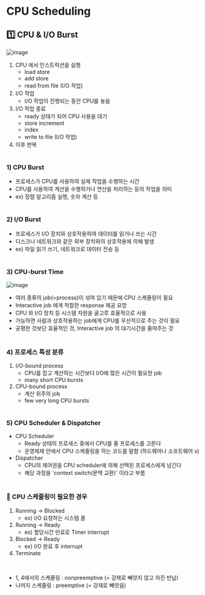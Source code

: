# CPU Scheduling

## 1️⃣ CPU & I/O Burst

![image](https://github.com/junseoparkk/til/assets/98972385/28e46df3-8c70-44a7-9c19-8f9a97c2ea6a)

1. CPU 에서 인스트럭션을 실행
    - load store
    - add store
    - read from file (I/O 작업)
2. I/O 작업
    - I/O 작업이 진행되는 동안 CPU를 놓음
3. I/O 작업 종료
    - ready 상태가 되어 CPU 사용을 대기
    - store increment
    - index
    - write to file (I/O 작업)
4. 이후 반복
<br><br>

### 1) CPU Burst
- 프로세스가 CPU를 사용하여 실제 작업을 수행하는 시간
- CPU를 사용하여 계산을 수행하거나 연산을 처리하는 등의 작업을 의미
- ex) 정렬 알고리즘 실행, 숫자 계산 등
<br><br>

### 2) I/O Burst
- 프로세스가 I/O 장치와 상호작용하여 데이터를 읽거나 쓰는 시간
- 디스크나 네트워크와 같은 외부 장치와의 상호작용에 의해 발생
- ex) 파일 읽기 쓰기, 네트워크로 데이터 전송 등
<br><br>

### 3) CPU-burst Time

![image](https://github.com/junseoparkk/til/assets/98972385/f14d97df-f021-4c80-8927-1a55cd88ef91)

- 여러 종류의 job(=process)이 섞여 있기 때문에 CPU 스케줄링이 필요
- Interactive job 에게 적절한 response 제공 요망
- CPU 와 I/O 장치 등 시스템 자원을 골고루 효율적으로 사용
- 가능하면 사람과 상호작용하는 job에게 CPU를 우선적으로 주는 것이 필요
- 공평한 것보단 효율적인 것, Interactive job 의 대기시간을 줄여주는 것
<br><br>

### 4) 프로세스 특성 분류

1. I/O-bound process
    - CPU를 잡고 계산하는 시간보다 I/O에 많은 시간이 필요한 job
    - many short CPU bursts
2. CPU-bound process
    - 계산 위주의 job
    - few very long CPU bursts
<br><br> 

### 5) CPU Scheduler & Dispatcher
- CPU Scheduler
    - Ready 상태의 프로세스 중에서 CPU를 줄 프로세스를 고른다
    - 운영체제 안에서 CPU 스케줄링을 하는 코드를 말함 (하드웨어나 소프트웨어 x)
- Dispatcher
    - CPU의 제어권을 CPU scheduler에 의해 선택된 프로세스에게 넘긴다
    - 해당 과정을 'context switch(문맥 교환)' 이라고 부름
<br><br>
### 🔎 CPU 스케줄링이 필요한 경우
1. Running -> Blocked    
   - ex) I/O 요청하는 시스템 콜
2. Running -> Ready
   - ex) 할당시간 만료로 Timer interrupt
3. Blocked -> Ready
   - ex) I/O 완료 후 interrupt
4. Terminate
<br>

- 1, 4에서의 스케줄링 : nonpreemptive (= 강제로 빼앗지 않고 자진 반납)
- 나머지 스케줄링 : preemptive (= 강제로 빼앗음)

